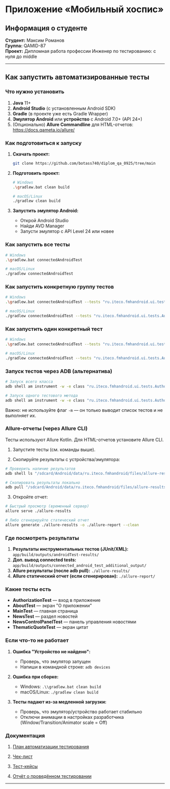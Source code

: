 # Приложение «Мобильный хоспис»

## Информация о студенте
**Студент:** Максим Романов  
**Группа:** QAMID-87  
**Проект:** Дипломная работа профессии Инженер по тестированию: с нуля до middle

---

## Как запустить автоматизированные тесты

### Что нужно установить
1. **Java** 11+
2. **Android Studio** (с установленным Android SDK)
3. **Gradle** (в проекте уже есть Gradle Wrapper)
4. **Эмулятор Android** или **устройство** с Android 7.0+ (API 24+)
5. (Опционально) **Allure Commandline** для HTML-отчетов: https://docs.qameta.io/allure/

### Как подготовиться к запуску
1. **Скачать проект:**
   ```bash
   git clone https://github.com/botass740/diplom_qa_0925/tree/main
   ```

2. **Подготовить проект:**
   ```bash
   # Windows
   .\gradlew.bat clean build

   # macOS/Linux
   ./gradlew clean build
   ```

3. **Запустить эмулятор Android:**
   - Открой Android Studio
   - Найди AVD Manager
   - Запусти эмулятор с API Level 24 или новее

### Как запустить все тесты
```bash
# Windows
.\gradlew.bat connectedAndroidTest

# macOS/Linux
./gradlew connectedAndroidTest
```

### Как запустить конкретную группу тестов
```bash
# Windows
.\gradlew.bat connectedAndroidTest --tests "ru.iteco.fmhandroid.ui.tests.AuthorizationTest"

# macOS/Linux
./gradlew connectedAndroidTest --tests "ru.iteco.fmhandroid.ui.tests.AuthorizationTest"
```

### Как запустить один конкретный тест
```bash
# Windows
.\gradlew.bat connectedAndroidTest --tests "ru.iteco.fmhandroid.ui.tests.AuthorizationTest.testValidLogin"

# macOS/Linux
./gradlew connectedAndroidTest --tests "ru.iteco.fmhandroid.ui.tests.AuthorizationTest.testValidLogin"
```

### Запуск тестов через ADB (альтернатива)
```bash
# Запуск всего класса
adb shell am instrument -w -e class "ru.iteco.fmhandroid.ui.tests.AuthorizationTest" ru.iteco.fmhandroid.test/androidx.test.runner.AndroidJUnitRunner

# Запуск одного тестового метода
adb shell am instrument -w -e class "ru.iteco.fmhandroid.ui.tests.AuthorizationTest#testValidLogin" ru.iteco.fmhandroid.test/androidx.test.runner.AndroidJUnitRunner
```
Важно: не используйте флаг `-m` — он только выводит список тестов и не выполняет их.

### Allure-отчеты (через Allure CLI)
Тесты используют Allure Kotlin. Для HTML-отчетов установите Allure CLI.

1) Запустите тесты (см. команды выше).

2) Скопируйте результаты с устройства/эмулятора:
```bash
# Проверить наличие результатов
adb shell ls "/sdcard/Android/data/ru.iteco.fmhandroid/files/allure-results" || adb shell ls "/sdcard/allure-results"

# Скопировать результаты локально
adb pull "/sdcard/Android/data/ru.iteco.fmhandroid/files/allure-results" "./allure-results" || adb pull "/sdcard/allure-results" "./allure-results"
```

3) Откройте отчет:
```bash
# Быстрый просмотр (временный сервер)
allure serve ./allure-results

# Либо сгенерируйте статический отчет
allure generate ./allure-results -o ./allure-report --clean
```

### Где посмотреть результаты
1. **Результаты инструментальных тестов (JUnit/XML):** `app/build/outputs/androidTest-results/`
2. **Доп. вывод connected tests:** `app/build/outputs/connected_android_test_additional_output/`
3. **Allure результаты (после adb pull):** `./allure-results/`
4. **Allure статический отчет (если сгенерирован):** `./allure-report/`

### Какие тесты есть
- **AuthorizationTest** — вход в приложение
- **AboutTest** — экран "О приложении"
- **MainTest** — главная страница
- **NewsTest** — раздел новостей
- **NewsControlPanelTest** — панель управления новостями
- **ThematicQuoteTest** — экран цитат

### Если что-то не работает
1. **Ошибка "Устройство не найдено":**
   - Проверь, что эмулятор запущен
   - Напиши в командной строке: `adb devices`

2. **Ошибка при сборке:**
   - Windows: `.\\gradlew.bat clean build`
   - macOS/Linux: `./gradlew clean build`

3. **Тесты падают из-за медленной загрузки:**
   - Проверь, что эмулятор/устройство работает стабильно
   - Отключи анимации в настройках разработчика (Window/Transition/Animator scale = Off)

### Документация

1. [План автоматизации тестирования](https://github.com/botass740/diplom_qa_0925/blob/main/Plan.md)

3. [Чек-лист](https://github.com/botass740/diplom_qa_0925/blob/main/Check.xlsx)

4. [Тест-кейсы](https://github.com/botass740/diplom_qa_0925/blob/main/Case.xlsx)

5. [Отчёт о проведённом тестировании](https://github.com/botass740/diplom_qa_0925/blob/main/Result.md)

---
